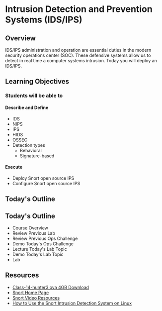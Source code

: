 # Intrusion Detection and Prevention Systems (IDS/IPS)

## Overview

IDS/IPS administration and operation are essential duties in the modern security operations center (SOC). These defensive systems allow us to detect in real time a computer systems intrusion. Today you will deploy an IDS/IPS.

## Learning Objectives

### Students will be able to

#### Describe and Define

- IDS
- NIPS
- IPS
- HIDS
- OSSEC
- Detection types
  - Behavioral
  - Signature-based

#### Execute

- Deploy Snort open source IPS
- Configure Snort open source IPS

## Today's Outline

## Today's Outline

- Course Overview
- Review Previous Lab
- Review Previous Ops Challenge
- Demo Today's Ops Challenge
- Lecture Today's Lab Topic
- Demo Today's Lab Topic
- Lab

## Resources

- [Class-14-hunter3.ova 4GB Download](https://www.icloud.com/iclouddrive/0LtGXX4-NEN8RC8r-YWYw5SRQ#class-14-hunter3)
- [Snort Home Page](https://snort.org/)
- [Snort Video Resources](https://snort.org/resources)
- [How to Use the Snort Intrusion Detection System on Linux](https://www.cloudsavvyit.com/6424/how-to-use-the-snort-intrusion-detection-system-on-linux/)
